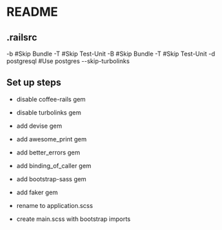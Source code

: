# README

## .railsrc
-b #Skip Bundle
-T #Skip Test-Unit
-B #Skip Bundle
-T #Skip Test-Unit
-d postgresql #Use postgres
--skip-turbolinks

## Set up steps
- disable coffee-rails gem
- disable turbolinks gem

- add devise gem
- add awesome_print gem
- add better_errors gem
- add binding_of_caller gem
- add bootstrap-sass gem
- add faker gem

- rename to application.scss
- create main.scss with bootstrap imports
